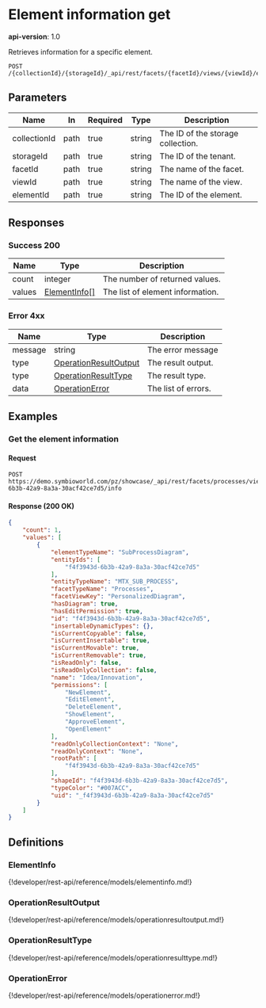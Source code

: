 # Element information get

**api-version**: 1.0

Retrieves information for a specific element.

```
POST /{collectionId}/{storageId}/_api/rest/facets/{facetId}/views/{viewId}/elements/{elementId}/info
```

## Parameters

| Name | In | Required | Type | Description |
|---|---|---|---|---|
| collectionId | path | true | string | The ID of the storage collection. |
| storageId | path | true | string | The ID of the tenant. |
| facetId | path | true | string | The name of the facet. |
| viewId | path | true | string | The name of the view. |
| elementId | path | true | string | The ID of the element. |

## Responses

### Success 200

| Name | Type | Description |
|---|---|---|
| count | integer | The number of returned values. |
| values | [ElementInfo[]](#elementinfo) | The list of element information. |

### Error 4xx

| Name | Type | Description |
|---|---|---|
| message | string | The error message |
| type | [OperationResultOutput](#operationresultoutput) | The result output. |
| type | [OperationResultType](#operationresulttype) | The result type. |
| data | [OperationError](#operationerror) | The list of errors. |

## Examples

### Get the element information

#### Request
```
POST https://demo.symbioworld.com/pz/showcase/_api/rest/facets/processes/views/detail/elements/f4f3943d-6b3b-42a9-8a3a-30acf42ce7d5/info
```

#### Response (200 OK)
```json
{
    "count": 1,
    "values": [
        {
            "elementTypeName": "SubProcessDiagram",
            "entityIds": [
                "f4f3943d-6b3b-42a9-8a3a-30acf42ce7d5"
            ],
            "entityTypeName": "MTX_SUB_PROCESS",
            "facetTypeName": "Processes",
            "facetViewKey": "PersonalizedDiagram",
            "hasDiagram": true,
            "hasEditPermission": true,
            "id": "f4f3943d-6b3b-42a9-8a3a-30acf42ce7d5",
            "insertableDynamicTypes": {},
            "isCurrentCopyable": false,
            "isCurrentInsertable": true,
            "isCurrentMovable": true,
            "isCurrentRemovable": true,
            "isReadOnly": false,
            "isReadOnlyCollection": false,
            "name": "Idea/Innovation",
            "permissions": [
                "NewElement",
                "EditElement",
                "DeleteElement",
                "ShowElement",
                "ApproveElement",
                "OpenElement"
            ],
            "readOnlyCollectionContext": "None",
            "readOnlyContext": "None",
            "rootPath": [
                "f4f3943d-6b3b-42a9-8a3a-30acf42ce7d5"
            ],
            "shapeId": "f4f3943d-6b3b-42a9-8a3a-30acf42ce7d5",
            "typeColor": "#007ACC",
            "uid": "_f4f3943d-6b3b-42a9-8a3a-30acf42ce7d5"
        }
    ]
}
```

## Definitions

### ElementInfo
{!developer/rest-api/reference/models/elementinfo.md!}

### OperationResultOutput
{!developer/rest-api/reference/models/operationresultoutput.md!}

### OperationResultType
{!developer/rest-api/reference/models/operationresulttype.md!}

### OperationError
{!developer/rest-api/reference/models/operationerror.md!}
